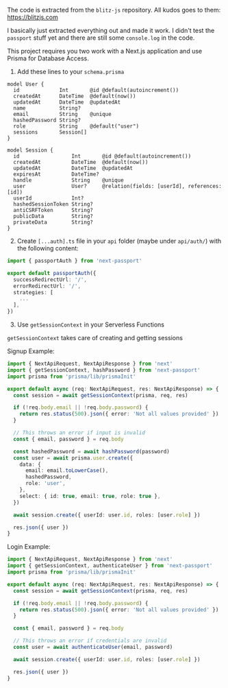 The code is extracted from the `blitz-js` repository. All kudos goes to them: https://blitzjs.com

I basically just extracted everything out and made it work. I didn't test the `passport` stuff yet and there are still some `console.log` in the code.

This project requires you two work with a Next.js application and use Prisma for Database Access.

1. Add these lines to your `schema.prisma`

```
model User {
  id             Int       @id @default(autoincrement())
  createdAt      DateTime  @default(now())
  updatedAt      DateTime  @updatedAt
  name           String?
  email          String    @unique
  hashedPassword String?
  role           String    @default("user")
  sessions       Session[]
}

model Session {
  id                 Int       @id @default(autoincrement())
  createdAt          DateTime  @default(now())
  updatedAt          DateTime  @updatedAt
  expiresAt          DateTime?
  handle             String    @unique
  user               User?     @relation(fields: [userId], references: [id])
  userId             Int?
  hashedSessionToken String?
  antiCSRFToken      String?
  publicData         String?
  privateData        String?
}
```

2. Create `[...auth].ts` file in your `api` folder (maybe under `api/auth/`) with the following content:

```typescript
import { passportAuth } from 'next-passport'

export default passportAuth({
  successRedirectUrl: '/',
  errorRedirectUrl: '/',
  strategies: [
    ...
  ],
})
```

3. Use `getSessionContext` in your Serverless Functions

`getSessionContext` takes care of creating and getting sessions

Signup Example:

```typescript
import { NextApiRequest, NextApiResponse } from 'next'
import { getSessionContext, hashPassword } from 'next-passport'
import prisma from 'prisma/lib/prismaInit'

export default async (req: NextApiRequest, res: NextApiResponse) => {
  const session = await getSessionContext(prisma, req, res)

  if (!req.body.email || !req.body.password) {
    return res.status(500).json({ error: 'Not all values provided' })
  }

  // This throws an error if input is invalid
  const { email, password } = req.body

  const hashedPassword = await hashPassword(password)
  const user = await prisma.user.create({
    data: {
      email: email.toLowerCase(),
      hashedPassword,
      role: 'user',
    },
    select: { id: true, email: true, role: true },
  })

  await session.create({ userId: user.id, roles: [user.role] })

  res.json({ user })
}
```

Login Example:

```typescript
import { NextApiRequest, NextApiResponse } from 'next'
import { getSessionContext, authenticateUser } from 'next-passport'
import prisma from 'prisma/lib/prismaInit'

export default async (req: NextApiRequest, res: NextApiResponse) => {
  const session = await getSessionContext(prisma, req, res)

  if (!req.body.email || !req.body.password) {
    return res.status(500).json({ error: 'Not all values provided' })
  }

  const { email, password } = req.body

  // This throws an error if credentials are invalid
  const user = await authenticateUser(email, password)

  await session.create({ userId: user.id, roles: [user.role] })

  res.json({ user })
}
```
